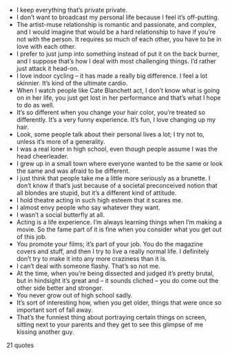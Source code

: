  - I keep everything that’s private private.
 - I don’t want to broadcast my personal life because I feel it’s off-putting.
 - The artist-muse relationship is romantic and passionate, and complex, and I would imagine that would be a hard relationship to have if you’re not with the person. It requires so much of each other, you have to be in love with each other.
 - I prefer to just jump into something instead of put it on the back burner, and I suppose that’s how I deal with most challenging things. I’d rather just attack it head-on.
 - I love indoor cycling – it has made a really big difference. I feel a lot skinnier. It’s kind of the ultimate cardio.
 - When I watch people like Cate Blanchett act, I don’t know what is going on in her life, you just get lost in her performance and that’s what I hope to do as well.
 - It’s so different when you change your hair color, you’re treated so differently. It’s a very funny experience. It’s fun, I love changing up my hair.
 - Look, some people talk about their personal lives a lot; I try not to, unless it’s more of a generality.
 - I was a real loner in high school, even though people assume I was the head cheerleader.
 - I grew up in a small town where everyone wanted to be the same or look the same and was afraid to be different.
 - I just think that people take me a little more seriously as a brunette. I don’t know if that’s just because of a societal preconceived notion that all blondes are stupid, but it’s a different kind of attitude.
 - I hold theatre acting in such high esteem that it scares me.
 - I almost envy people who say whatever they want.
 - I wasn’t a social butterfly at all.
 - Acting is a life experience. I’m always learning things when I’m making a movie. So the fame part of it is fine when you consider what you get out of this job.
 - You promote your films; it’s part of your job. You do the magazine covers and stuff, and then I try to live a really normal life. I definitely don’t try to make it into any more craziness than it is.
 - I can’t deal with someone flashy. That’s so not me.
 - At the time, when you’re being dissected and judged it’s pretty brutal, but in hindsight it’s great and – it sounds cliched – you do come out the other side better and stronger.
 - You never grow out of high school sadly.
 - It’s sort of interesting how, when you get older, things that were once so important sort of fall away.
 - That’s the funniest thing about portraying certain things on screen, sitting next to your parents and they get to see this glimpse of me kissing another guy.

21 quotes